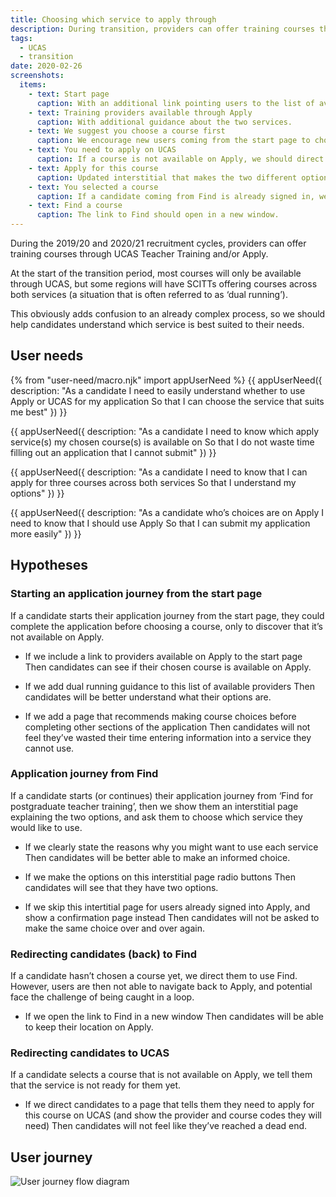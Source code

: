 ```yaml
---
title: Choosing which service to apply through
description: During transition, providers can offer training courses through both UCAS and/or DfE. Which service should a candidate use?
tags:
  - UCAS
  - transition
date: 2020-02-26
screenshots:
  items:
    - text: Start page
      caption: With an additional link pointing users to the list of available providers.
    - text: Training providers available through Apply
      caption: With additional guidance about the two services.
    - text: We suggest you choose a course first
      caption: We encourage new users coming from the start page to choose a course before continuing with the rest of their application.
    - text: You need to apply on UCAS
      caption: If a course is not available on Apply, we should direct candidates to UCAS.
    - text: Apply for this course
      caption: Updated interstitial that makes the two different options clearer.
    - text: You selected a course
      caption: If a candidate coming from Find is already signed in, we should take them to a page confirming their course choice.
    - text: Find a course
      caption: The link to Find should open in a new window.
---
```


During the 2019/20 and 2020/21 recruitment cycles, providers can offer training courses through UCAS Teacher Training and/or Apply.

At the start of the transition period, most courses will only be available through UCAS, but some regions will have SCITTs offering courses across both services (a situation that is often referred to as ‘dual running’).

This obviously adds confusion to an already complex process, so we should help candidates understand which service is best suited to their needs.

## User needs

{% from "user-need/macro.njk" import appUserNeed %}
{{ appUserNeed({
  description: "As a candidate
I need to easily understand whether to use Apply or UCAS for my application
So that I can choose the service that suits me best"
}) }}

{{ appUserNeed({
  description: "As a candidate
I need to know which apply service(s) my chosen course(s) is available on
So that I do not waste time filling out an application that I cannot submit"
}) }}

{{ appUserNeed({
  description: "As a candidate
I need to know that I can apply for three courses across both services
So that I understand my options"
}) }}

{{ appUserNeed({
  description: "As a candidate who’s choices are on Apply
I need to know that I should use Apply
So that I can submit my application more easily"
}) }}

## Hypotheses

### Starting an application journey from the start page

If a candidate starts their application journey from the start page, they could complete the application before choosing a course, only to discover that it’s not available on Apply.

- If we include a link to providers available on Apply to the start page
  Then candidates can see if their chosen course is available on Apply.

- If we add dual running guidance to this list of available providers
  Then candidates will be better understand what their options are.

- If we add a page that recommends making course choices before completing other sections of the application
  Then candidates will not feel they’ve wasted their time entering information into a service they cannot use.

### Application journey from Find

If a candidate starts (or continues) their application journey from ‘Find for postgraduate teacher training’, then we show them an interstitial page explaining the two options, and ask them to choose which service they would like to use.

- If we clearly state the reasons why you might want to use each service
  Then candidates will be better able to make an informed choice.

- If we make the options on this interstitial page radio buttons
  Then candidates will see that they have two options.

- If we skip this intertitial page for users already signed into Apply, and show a confirmation page instead
  Then candidates will not be asked to make the same choice over and over again.

### Redirecting candidates (back) to Find

If a candidate hasn’t chosen a course yet, we direct them to use Find. However, users are then not able to navigate back to Apply, and potential face the challenge of being caught in a loop.

- If we open the link to Find in a new window
  Then candidates will be able to keep their location on Apply.

### Redirecting candidates to UCAS

If a candidate selects a course that is not available on Apply, we tell them that the service is not ready for them yet.

- If we direct candidates to a page that tells them they need to apply for this course on UCAS (and show the provider and course codes they will need)
  Then candidates will not feel like they’ve reached a dead end.

## User journey

![User journey flow diagram](flow.svg)
